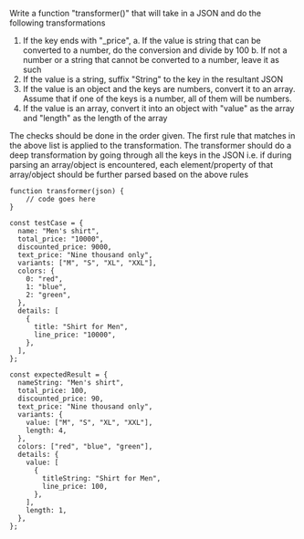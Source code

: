 Write a function "transformer()" that will take in a JSON and do the following transformations

1.  If the key ends with "\_price",
    a. If the value is string that can be converted to a number, do the conversion and divide by 100
    b. If not a number or a string that cannot be converted to a number, leave it as such
2.  If the value is a string, suffix "String" to the key in the resultant JSON
3.  If the value is an object and the keys are numbers, convert it to an array. Assume that if one of the keys is a
    number, all of them will be numbers.
4.  If the value is an array, convert it into an object with "value" as the array and "length" as the length of
    the array

The checks should be done in the order given. The first rule that matches in the above list is applied to the
transformation.
The transformer should do a deep transformation by going through all the keys in the JSON i.e. if during parsing an
array/object is encountered, each element/property of that array/object should be further parsed based on the above
rules

```
function transformer(json) {
    // code goes here
}
```

```
const testCase = {
  name: "Men's shirt",
  total_price: "10000",
  discounted_price: 9000,
  text_price: "Nine thousand only",
  variants: ["M", "S", "XL", "XXL"],
  colors: {
    0: "red",
    1: "blue",
    2: "green",
  },
  details: [
    {
      title: "Shirt for Men",
      line_price: "10000",
    },
  ],
};
```

```
const expectedResult = {
  nameString: "Men's shirt",
  total_price: 100,
  discounted_price: 90,
  text_price: "Nine thousand only",
  variants: {
    value: ["M", "S", "XL", "XXL"],
    length: 4,
  },
  colors: ["red", "blue", "green"],
  details: {
    value: [
      {
        titleString: "Shirt for Men",
        line_price: 100,
      },
    ],
    length: 1,
  },
};
```
